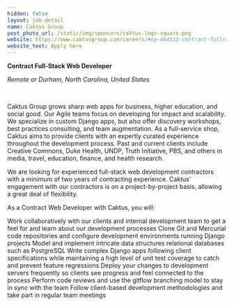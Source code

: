 ```yaml
---
hidden: false
layout: job-detail
name: Caktus Group
post_photo_url: /static/img/sponsors/caktus-logo-square.png
website: https://www.caktusgroup.com/careers/#op-464113-contract-fullstack-web-developer-
website_text: Apply here
---
```


**Contract Full-Stack Web Developer**

*Remote or Durham, North Carolina, United States*

<br/>

Caktus Group grows sharp web apps for business, higher education, and social good. Our Agile teams focus on developing for impact and scalability. We specialize in custom Django apps, but also offer discovery workshops, best practices consulting, and team augmentation. As a full-service shop, Caktus aims to provide clients with an expertly curated experience throughout the development process. Past and current clients include Creative Commons, Duke Health, UNDP, Truth Initiative, PBS, and others in media, travel, education, finance, and health research.

We are looking for experienced full-stack web development contractors with a minimum of two years of contracting experience. Caktus’ engagement with our contractors is on a project-by-project basis, allowing a great deal of flexibility.

As a Contract Web Developer with Caktus, you will:

Work collaboratively with our clients and internal development team to get a feel for and learn about our development processes
Clone Git and Mercurial code repositories and configure development environments running Django projects
Model and implement intricate data structures relational databases such as PostgreSQL
Write complex Django apps following client specifications while maintaining a high level of unit test coverage to catch and prevent feature regressions
Deploy your changes to development servers frequently so clients see progress and feel connected to the process
Perform code reviews and use the gitflow branching model to stay in sync with the team
Follow client-based development methodologies and take part in regular team meetings
